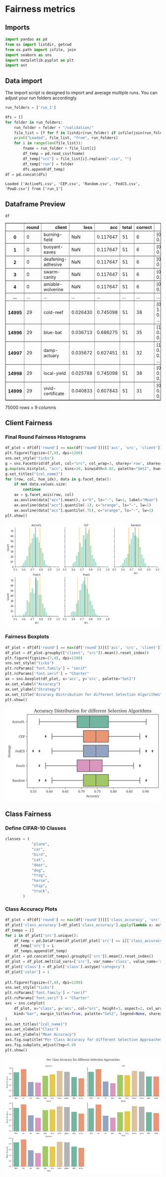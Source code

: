 # Fairness metrics

## Imports


```python
import pandas as pd
from os import listdir, getcwd
from os.path import isfile, join
import seaborn as sns
import matplotlib.pyplot as plt
import ast
```

## Data import
The import script is designed to import and average multiple runs. You can adjust your run folders accordingly.


```python
run_folders = ['run_1']
```


```python
dfs = []
for folder in run_folders:
    run_folder = folder + "/validation/"
    file_list = [f for f in listdir(run_folder) if isfile(join(run_folder, f))]
    print("Loaded", file_list, "from", run_folders)
    for i in range(len(file_list)):
        fname = run_folder + file_list[i]
        df_temp = pd.read_csv(fname)
        df_temp["src"] = file_list[i].replace(".csv", "")
        df_temp["run"] = folder
        dfs.append(df_temp)
df = pd.concat(dfs)
```

    Loaded ['ActiveFL.csv', 'CEP.csv', 'Random.csv', 'FedCS.csv', 'PowD.csv'] from ['run_1']


## Dataframe Preview


```python
df
```




<div>
<style scoped>
    .dataframe tbody tr th:only-of-type {
        vertical-align: middle;
    }

    .dataframe tbody tr th {
        vertical-align: top;
    }

    .dataframe thead th {
        text-align: right;
    }
</style>
<table border="1" class="dataframe">
  <thead>
    <tr style="text-align: right;">
      <th></th>
      <th>round</th>
      <th>client</th>
      <th>loss</th>
      <th>acc</th>
      <th>total</th>
      <th>correct</th>
      <th>class_accuracy</th>
      <th>src</th>
      <th>run</th>
    </tr>
  </thead>
  <tbody>
    <tr>
      <th>0</th>
      <td>0</td>
      <td>burning-field</td>
      <td>NaN</td>
      <td>0.117647</td>
      <td>51</td>
      <td>6</td>
      <td>[0.11764705926179886, 0.0, 0.0, 0.0, 0.0, 0.0,...</td>
      <td>ActiveFL</td>
      <td>run_1</td>
    </tr>
    <tr>
      <th>1</th>
      <td>0</td>
      <td>buoyant-eaves</td>
      <td>NaN</td>
      <td>0.117647</td>
      <td>51</td>
      <td>6</td>
      <td>[0.11764705926179886, 0.0, 0.0, 0.0, 0.0, 0.0,...</td>
      <td>ActiveFL</td>
      <td>run_1</td>
    </tr>
    <tr>
      <th>2</th>
      <td>0</td>
      <td>deafening-adhesive</td>
      <td>NaN</td>
      <td>0.117647</td>
      <td>51</td>
      <td>6</td>
      <td>[0.11764705926179886, 0.0, 0.0, 0.0, 0.0, 0.0,...</td>
      <td>ActiveFL</td>
      <td>run_1</td>
    </tr>
    <tr>
      <th>3</th>
      <td>0</td>
      <td>swarm-canity</td>
      <td>NaN</td>
      <td>0.117647</td>
      <td>51</td>
      <td>6</td>
      <td>[0.11764705926179886, 0.0, 0.0, 0.0, 0.0, 0.0,...</td>
      <td>ActiveFL</td>
      <td>run_1</td>
    </tr>
    <tr>
      <th>4</th>
      <td>0</td>
      <td>amiable-wolverine</td>
      <td>NaN</td>
      <td>0.117647</td>
      <td>51</td>
      <td>6</td>
      <td>[0.11764705926179886, 0.0, 0.0, 0.0, 0.0, 0.0,...</td>
      <td>ActiveFL</td>
      <td>run_1</td>
    </tr>
    <tr>
      <th>...</th>
      <td>...</td>
      <td>...</td>
      <td>...</td>
      <td>...</td>
      <td>...</td>
      <td>...</td>
      <td>...</td>
      <td>...</td>
      <td>...</td>
    </tr>
    <tr>
      <th>14995</th>
      <td>29</td>
      <td>cold-reef</td>
      <td>0.026430</td>
      <td>0.745098</td>
      <td>51</td>
      <td>38</td>
      <td>[0.8333333134651184, 1.0, 0.6666666865348816, ...</td>
      <td>PowD</td>
      <td>run_1</td>
    </tr>
    <tr>
      <th>14996</th>
      <td>29</td>
      <td>blue-bat</td>
      <td>0.036713</td>
      <td>0.686275</td>
      <td>51</td>
      <td>35</td>
      <td>[1.0, 1.0, 1.0, 0.4285714328289032, 0.33333334...</td>
      <td>PowD</td>
      <td>run_1</td>
    </tr>
    <tr>
      <th>14997</th>
      <td>29</td>
      <td>damp-actuary</td>
      <td>0.035672</td>
      <td>0.627451</td>
      <td>51</td>
      <td>32</td>
      <td>[1.0, 0.8888888955116272, 0.6000000238418579, ...</td>
      <td>PowD</td>
      <td>run_1</td>
    </tr>
    <tr>
      <th>14998</th>
      <td>29</td>
      <td>local-yield</td>
      <td>0.025788</td>
      <td>0.745098</td>
      <td>51</td>
      <td>38</td>
      <td>[0.8333333134651184, 0.8888888955116272, 0.857...</td>
      <td>PowD</td>
      <td>run_1</td>
    </tr>
    <tr>
      <th>14999</th>
      <td>29</td>
      <td>vivid-certificate</td>
      <td>0.040833</td>
      <td>0.607843</td>
      <td>51</td>
      <td>31</td>
      <td>[0.75, 1.0, 0.5, 0.3333333432674408, 0.5, 0.66...</td>
      <td>PowD</td>
      <td>run_1</td>
    </tr>
  </tbody>
</table>
<p>75000 rows × 9 columns</p>
</div>



## Client Fairness

### Final Round Fairness Histograms


```python
df_plot = df[df['round'] == max(df['round'])][['acc', 'src', 'client']]
plt.figure(figsize=(7,4), dpi=1200)
sns.set_style("ticks")
g = sns.FacetGrid(df_plot, col="src", col_wrap=3, sharey='row', sharex=False, xlim=(0.5,1.0))
g.map(sns.histplot, "acc", bins=10, binwidth=0.02, palette="Set2", hue=len(df.index))
g.set_titles("{col_name}")
for (row, col, hue_idx), data in g.facet_data():
    if not data.values.size:
        continue
    ax = g.facet_axis(row, col)
    ax.axvline(data["acc"].mean(), c="k", ls="-", lw=1, label="Mean")
    ax.axvline(data["acc"].quantile(.1), c="orange", ls="-", lw=1)
    ax.axvline(data["acc"].quantile(.75), c="orange", ls="-", lw=1)
plt.show()
```


    
![png](output_10_1.png)
    


### Fairness Boxplots


```python
df_plot = df[df['round'] == max(df['round'])][['acc', 'src', 'client']]
df_plot = df_plot.groupby(["client", "src"]).mean().reset_index()
plt.figure(figsize=(7,4), dpi=1200)
sns.set_style("ticks")
plt.rcParams['font.family'] = "serif"
plt.rcParams['font.serif'] = "Charter"
ax = sns.boxplot(df_plot, x='acc', y='src', palette="Set2")
ax.set_xlabel("Accuracy")
ax.set_ylabel("Strategy")
ax.set_title("Accuracy Distribution for different Selection Algorithms", fontsize="x-large")
plt.show()
```


    
![png](output_12_0.png)
    


## Class Fairness

### Define CIFAR-10 Classes


```python
classes = (
            "plane",
            "car",
            "bird",
            "cat",
            "deer",
            "dog",
            "frog",
            "horse",
            "ship",
            "truck",
        )
```

### Class Accuracy Plots


```python
df_plot = df[df['round'] == max(df['round'])][['class_accuracy', 'src', 'run']]
df_plot['class_accuracy']=df_plot['class_accuracy'].apply(lambda x: ast.literal_eval(x))
df_temps = []
for i in df_plot['src'].unique():
    df_temp = pd.DataFrame(df_plot[df_plot['src'] == i]['class_accuracy'].to_list(), columns=classes)
    df_temp['src'] = i
    df_temps.append(df_temp)
df_plot = pd.concat(df_temps).groupby(['src']).mean().reset_index()
df_plot = df_plot.melt(id_vars=['src'], var_name='class', value_name='acc')
df_plot['class'] = df_plot['class'].astype('category')
df_plot['color'] = 1

plt.figure(figsize=(7,4), dpi=1200)
sns.set_style("ticks")
plt.rcParams['font.family'] = "serif"
plt.rcParams['font.serif'] = "Charter"
axs = sns.catplot(
    df_plot, x="class", y='acc', col="src", height=3, aspect=2, col_wrap=2,
    kind="bar", margin_titles=True, palette="Set2", legend=None, sharex=False
)
axs.set_titles("{col_name}")
axs.set_xlabels("Class")
axs.set_ylabels("Mean Accuracy")
axs.fig.suptitle("Per Class Accuracy for different Selection Approaches", fontsize='xx-large', fontproperties={'family': 'Charter'})
axs.fig.subplots_adjust(top=0.9)
plt.show()
```
    
![png](output_17_2.png)
    

